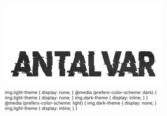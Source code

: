 <img src="/.assets/antalvar_white.png" alt="Imagen clara sobre fondo oscuro" class="dark-theme">
<img src="/.assets/antalvar_black.png" alt="Imagen oscura sobre fondo claro" class="light-theme">

img.light-theme { display: none; }
@media (prefers-color-scheme: dark) {
    img.light-theme { display: none; }
    img.dark-theme { display: inline; }
}
@media (prefers-color-scheme: light) {
    img.dark-theme { display: none; }
    img.light-theme { display: inline; }
}
